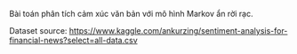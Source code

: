 Bài toán phân tích cảm xúc văn bản với mô hình Markov ẩn rời rạc.

Dataset source: https://www.kaggle.com/ankurzing/sentiment-analysis-for-financial-news?select=all-data.csv